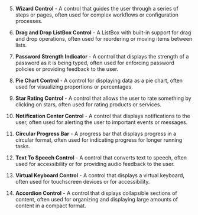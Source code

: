 5. **Wizard Control** - A control that guides the user through a series of steps or pages, often used for complex workflows or configuration processes.

 8. **Drag and Drop ListBox Control** - A ListBox with built-in support for drag and drop operations, often used for reordering or moving items between lists.

 10. **Password Strength Indicator** - A control that displays the strength of a password as it is being typed, often used for enforcing password policies or providing feedback to the user.

 11. **Pie Chart Control** - A control for displaying data as a pie chart, often used for visualizing proportions or percentages.

 15. **Star Rating Control** - A control that allows the user to rate something by clicking on stars, often used for rating products or services.

 16. **Notification Center Control** - A control that displays notifications to the user, often used for alerting the user to important events or messages.

 20. **Circular Progress Bar** - A progress bar that displays progress in a circular format, often used for indicating progress for longer running tasks.

 18. **Text To Speech Control** - A control that converts text to speech, often used for accessibility or for providing audio feedback to the user.

19. **Virtual Keyboard Control** - A control that displays a virtual keyboard, often used for touchscreen devices or for accessibility.

20. **Accordion Control** - A control that displays collapsible sections of content, often used for organizing and displaying large amounts of content in a compact format.